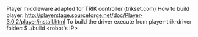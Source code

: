 Player middleware adapted for TRIK controller (trikset.com)
How to build player: http://playerstage.sourceforge.net/doc/Player-3.0.2/player/install.html
To build the driver execute from player-trik-driver folder: $ ./build <robot's IP>
